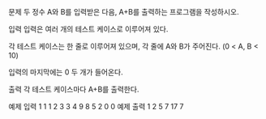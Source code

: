 문제
두 정수 A와 B를 입력받은 다음, A+B를 출력하는 프로그램을 작성하시오.

입력
입력은 여러 개의 테스트 케이스로 이루어져 있다.

각 테스트 케이스는 한 줄로 이루어져 있으며, 각 줄에 A와 B가 주어진다. (0 < A, B < 10)

입력의 마지막에는 0 두 개가 들어온다.

출력
각 테스트 케이스마다 A+B를 출력한다.

예제 입력 1 
1 1
2 3
3 4
9 8
5 2
0 0
예제 출력 1 
2
5
7
17
7